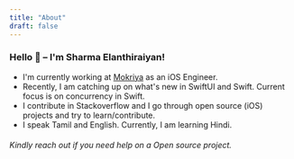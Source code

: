 ```yaml
---
title: "About"
draft: false
---
```


### Hello 👋 –  I'm Sharma Elanthiraiyan!
  

- I'm currently working at <a href="https://www.linkedin.com/company/mokriya.com">Mokriya</a> as an iOS Engineer.
- Recently, I am catching up on what's new in SwiftUI and Swift. Current focus is on concurrency in Swift.
- I contribute in Stackoverflow and I go through open source (iOS) projects and try to learn/contribute. 
- I speak Tamil and English. Currently, I am learning Hindi.

###### Kindly reach out if you need help on a Open source project.